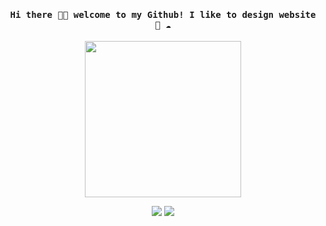 <h4 align="center"><samp> Hi there 👋🏾  welcome to my Github! I like to design website 🐍 ☁️ </samp></h4>

<p align="center">
  <img width="250" src="https://media.giphy.com/media/jIgXf4hgbHCeKiXpvt/giphy.gif">
</p>


<p align="center">
<a href= "https://www.instagram.com/ploy.skt/"><img src="https://img.icons8.com/windows/32/000000/instagram.png"/></a>
<a href= "https://twitter.com/Skt_Ploy"><img src="https://img.icons8.com/material-outlined/30/000000/twitter.png"/></a>
</p>

<!--
**ari-hacks/ari-hacks** is a ✨ _special_ ✨ repository because its `README.md` (this file) appears on your GitHub profile.

Here are some ideas to get you started:

- 🔭 I’m currently working on ...
- 🌱 I’m currently learning ...
- 👯 I’m looking to collaborate on ...
- 🤔 I’m looking for help with ...
- 💬 Ask me about ...
- 📫 How to reach me: ...
- 😄 Pronouns: ...
- ⚡ Fun fact: ...
-->